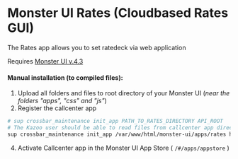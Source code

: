 # Monster UI Rates (Cloudbased Rates GUI)

The Rates app allows you to set ratedeck via web application

Requires [Monster UI v.4.3](https://github.com/2600hz/monster-ui)

#### Manual installation (to compiled files):
1. Upload all folders and files to root directory of your Monster UI (*near the folders "apps", "css" and "js"*)
2. Register the callcenter app
```bash
# sup crossbar_maintenance init_app PATH_TO_RATES_DIRECTORY API_ROOT
# The Kazoo user should be able to read files from callcenter app directory
sup crossbar_maintenance init_app /var/www/html/monster-ui/apps/rates https://site.com:8000/v2/
```
4. Activate Callcenter app in the Monster UI App Store ( `/#/apps/appstore` )